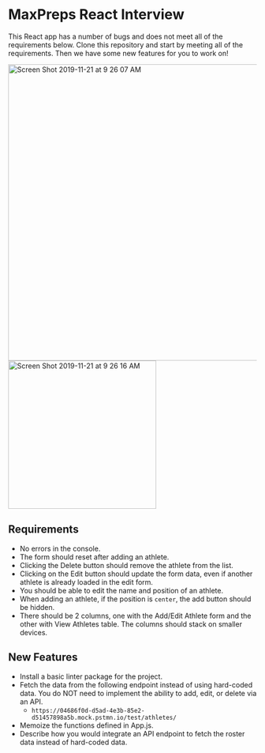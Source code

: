 # MaxPreps React Interview

This React app has a number of bugs and does not meet all of the requirements below. Clone this repository and start by meeting all of the requirements. Then we have some new features for you to work on!

<img width="600" alt="Screen Shot 2019-11-21 at 9 26 07 AM" src="https://user-images.githubusercontent.com/49081448/69361281-01279400-0c41-11ea-8e98-35d37ec3380e.png">

<img width="300" alt="Screen Shot 2019-11-21 at 9 26 16 AM" src="https://user-images.githubusercontent.com/49081448/69361282-0258c100-0c41-11ea-8d94-7568ec736431.png">

## Requirements
- No errors in the console.
- The form should reset after adding an athlete.
- Clicking the Delete button should remove the athlete from the list.
- Clicking on the Edit button should update the form data, even if another athlete is already loaded in the edit form.
- You should be able to edit the name and position of an athlete.
- When adding an athlete, if the position is `center`, the add button should be hidden.
- There should be 2 columns, one with the Add/Edit Athlete form and the other with View Athletes table. The columns should stack on smaller devices.

## New Features
- Install a basic linter package for the project.
- Fetch the data from the following endpoint instead of using hard-coded data. You do NOT need to implement the ability to add, edit, or delete via an API.
    - `https://04686f0d-d5ad-4e3b-85e2-d51457898a5b.mock.pstmn.io/test/athletes/`
- Memoize the functions defined in App.js.
- Describe how you would integrate an API endpoint to fetch the roster data instead of hard-coded data.

